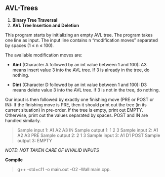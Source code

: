 ## AVL-Trees



1. **Binary Tree Traversal**
2. **AVL Tree Insertion and Deletion**
  
  This program starts by initializing an empty AVL tree. The program takes one line as input. The input line contains n “modification moves” separated by spaces (1 ≤ n ≤ 100). 
  
The available modification moves are:
  
- **Aint** (Character A followed by an int value between 1 and 100): A3 means insert value 3 into the AVL tree. If 3 is already in the tree, do nothing.

- **Dint** (Character D followed by an int value between 1 and 100): D3 means delete value 3 into the AVL tree. If 3 is not in the tree, do nothing.

Our input is then followed by exactly one finishing move (PRE or POST or IN): If the finishing move is PRE, then it should print out the tree (in its current situation) in pre-order. If the tree is empty, print out EMPTY. Otherwise, print out the values separated by spaces. POST and IN are handled similarly.

>Sample input 1: A1 A2 A3 IN
>Sample output 1: 1 2 3
>Sample input 2: A1 A2 A3 PRE
>Sample output 2: 2 1 3 Sample input 3: A1 D1 POST Sample output 3: EMPTY

*NOTE: NOT TAKEN CARE OF INVALID INPUTS*

**Compile**

>g++ -std=c11 -o main.out -O2 -Wall main.cpp.
